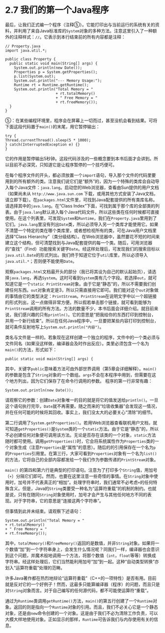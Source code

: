 # 2.7 我们的第一个Java程序

最后，让我们正式编一个程序（注释⑤）。它能打印出与当前运行的系统有关的资料，并利用了来自Java标准库的`System`对象的多种方法。注意这里引入了一种额外的注释样式：`//`。它表示到本行结束前的所有内容都是注释：

```text
// Property.java
import java.util.*;

public class Property {
  public static void main(String[] args) {
    System.out.println(new Date());
    Properties p = System.getProperties();
    p.list(System.out);
    System.out.println("--- Memory Usage:");
    Runtime rt = Runtime.getRuntime();
    System.out.println("Total Memory = "
                       + rt.totalMemory()
                       + " Free Memory = "
                       + rt.freeMemory());
  }
}
```

⑤：在某些编程环境里，程序会在屏幕上一切而过，甚至没机会看到结果。可将下面这段代码置于`main()`的末尾，用它暂停输出：

```text
try {
Thread.currentThread().sleep(5 * 1000);
} catch(InterruptedException e) {}
}
```

它的作用是暂停输出5秒钟。这段代码涉及的一些概念要到本书后面才会讲到。所以目前不必深究，只知道它是让程序暂停的一个技巧便可。

在每个程序文件的开头，都必须放置一个`import`语句，导入那个文件的代码里要用到的所有额外的类。注意我们说它们是“额外”的，因为一个特殊的类库会自动导入每个Java文件：`java.lang`。启动您的Web浏览器，查看由Sun提供的用户文档（如果尚未从 `http://www.java.sun.com` 下载，或用其他方式安装了Java文档，请立即下载）。在`packages.html`文件里，可找到Java配套提供的所有类库名称。请选择其中的`java.lang`。在“Class Index”下面，可找到属于那个库的全部类的列表。由于`java.lang`默认进入每个Java代码文件，所以这些类在任何时候都可直接使用。在这个列表里，可发现`System`和`Runtime`，我们在`Property.java`里用到了它们。`java.lang`里没有列出`Date`类，所以必须导入另一个类库才能使用它。如果不清楚一个特定的类在哪个类库里，或者想检视所有的类，可在Java用户文档里选择“Class Hierarchy”（类分级结构）。在Web浏览器中，虽然要花不短的时间来建立这个结构，但可清楚找到与Java配套提供的每一个类。随后，可用浏览器的“查找”（Find）功能搜索关键字`Date`。经这样处理后，可发现我们的搜索目标以`java.util.Date`的形式列出。我们终于知道它位于`util`库里，所以必须导入 `java.util.*`；否则便不能使用`Date`。

观察`packages.html`文档最开头的部分（我已将其设为自己的默认起始页），请选择`java.lang`，再选`System`。这时可看到`System`类有几个字段。若选择`out`，就可知道它是一个`static PrintStream`对象。由于它是“静态”的，所以不需要我们创建任何东西。`out`对象肯定是3，所以只需直接用它即可。我们能对这个`out`对象做的事情由它的类型决定：`PrintStream`。`PrintStream`在说明文字中以一个超链接的形式列出，这一点做得非常方便。所以假若单击那个链接，就可看到能够为`PrintStream`调用的所有方法。方法的数量不少，本书后面会详细介绍。就目前来说，我们感兴趣的只有`println()`。它的意思是“把我给你的东西打印到控制台，并用一个新行结束”。所以在任何Java程序中，一旦要把某些内容打印到控制台，就可条件反射地写上`System.out.println("内容")`。

类名与文件是一样的。若象现在这样创建一个独立的程序，文件中的一个类必须与文件同名（如果没这样做，编译器会及时作出反应）。类里必须包含一个名为`main()`的方法，形式如下：

```text
public static void main(String[] args) {
```

其中，关键字`public`意味着方法可由外部世界调用（第5章会详细解释）。`main()`的参数是包含了`String`对象的一个数组。`args`不会在本程序中用到，但需要在这个地方列出，因为它们保存了在命令行调用的参数。 程序的第一行非常有趣：

```text
System.out.println(new Date());
```

请观察它的参数：创建`Date`对象唯一的目的就是将它的值发送给`println()`。一旦这个语句执行完毕，`Date`就不再需要。随之而来的“垃圾收集器”会发现这一情况，并在任何可能的时候将其回收。事实上，我们没太大的必要关心“清除”的细节。

第二行调用了`System.getProperties()`。若用Web浏览器查看联机用户文档，就可知道`getProperties()`是`System`类的一个`static`方法。由于它是“静态”的，所以不必创建任何对象便可调用该方法。无论是否存在该类的一个对象，`static`方法随时都可使用。调用`getProperties()`时，它会将系统属性作为`Properties`类的一个对象生成（注意`Properties`是“属性”的意思）。随后的的引用保存在一个名为`p`的`Properties`引用里。在第三行，大家可看到`Properties`对象有一个名为`list()`的方法，它将自己的全部内容都发给一个我们作为参数传递的`PrintStream`对象。

`main()` 的第四和第六行是典型的打印语句。注意为了打印多个`String`值，用加号（`+`）分隔它们即可。然而，也要在这里注意一些奇怪的事情。在`String`对象中使用时，加号并不代表真正的“相加”。处理字符串时，我们通常不必考虑`+`的任何特殊含义。但是，Java的`String`类要受一种名为“运算符重载”的机制的制约。也就是说，只有在随同`String`对象使用时，加号才会产生与其他任何地方不同的表现。对于字符串，它的意思是“连接这两个字符串”。

但事情到此并未结束。请观察下述语句：

```text
System.out.println("Total Memory = "
+ rt.totalMemory()
+ " Free Memory = "
+ rt.freeMemory());
```

其中，`totalMemory()`和`freeMemory()`返回的是数值，并非`String`对象。如果将一个数值“加”到一个字符串身上，会发生什么情况呢？同我们一样，编译器也会意识到这个问题，并魔术般地调用一个方法，将那个数值（`int`，`float`等等）转换成字符串。经这样处理后，它们当然能利用加号“加”到一起。这种“自动类型转换”亦划入“运算符重载”处理的范畴。

许多Java著作都在热烈地辩论“运算符重载”（C++的一项特性）是否有用。目前就是反对它的一个好例子！然而，这最多只能算编译器（程序）的问题，而且只是对`String`对象而言。对于自己编写的任何源代码，都不可能使运算符“重载”。

通过为`Runtime`类调用`getRuntime()`方法，`main()`的第五行创建了一个`Runtime`对象。返回的则是指向一个`Runtime`对象的引用。而且，我们不必关心它是一个静态对象，还是由`new`命令创建的一个对象。这是由于我们不必为清除工作负责，可以大模大样地使用对象。正如显示的那样，`Runtime`可告诉我们与内存使用有关的信息。

